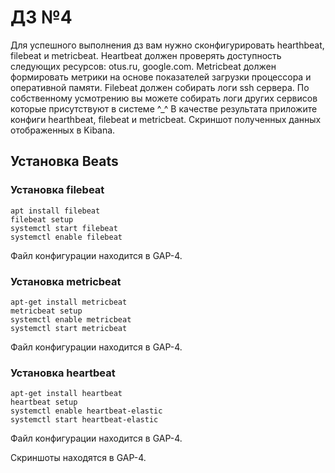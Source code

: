 # ДЗ №4

Для успешного выполнения дз вам нужно сконфигурировать hearthbeat, filebeat и metricbeat.
Heartbeat должен проверять доступность следующих ресурсов: otus.ru, google.com.
Metricbeat должен формировать метрики на основе показателей загрузки процессора и оперативной памяти.
Filebeat должен собирать логи ssh сервера. По собственному усмотрению вы можете собирать логи других сервисов которые присутствуют в системе ^_^
В качестве результата приложите конфиги hearthbeat, filebeat и metricbeat. Скриншот полученных данных отображенных в Kibana.

## Установка Beats
### Установка filebeat
```
apt install filebeat
filebeat setup
systemctl start filebeat
systemctl enable filebeat
```
Файл конфигурации находится в GAP-4.

### Установка metricbeat
```
apt-get install metricbeat
metricbeat setup
systemctl enable metricbeat
systemctl start metricbeat
```
Файл конфигурации находится в GAP-4.

### Установка heartbeat
```
apt-get install heartbeat
heartbeat setup
systemctl enable heartbeat-elastic
systemctl start heartbeat-elastic
```
Файл конфигурации находится в GAP-4.

Скриншоты находятся в GAP-4.
